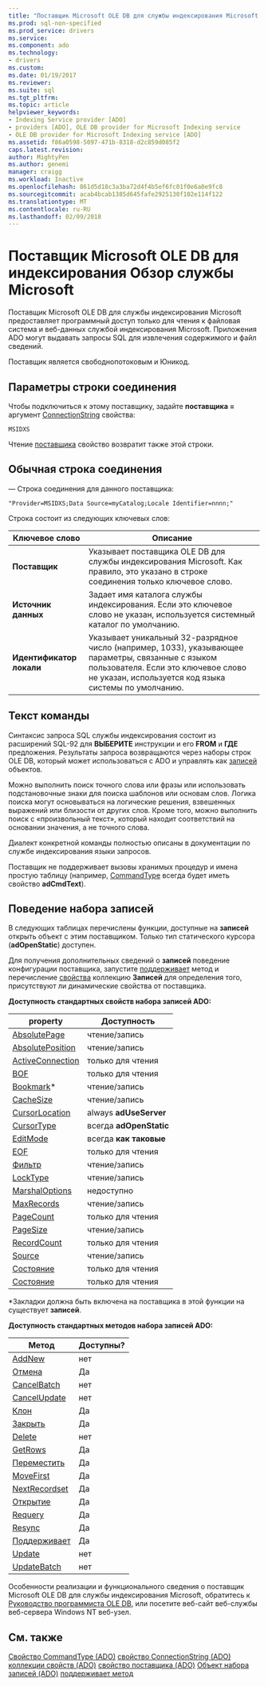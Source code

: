 ```yaml
---
title: "Поставщик Microsoft OLE DB для службы индексирования Microsoft | Документы Microsoft"
ms.prod: sql-non-specified
ms.prod_service: drivers
ms.service: 
ms.component: ado
ms.technology:
- drivers
ms.custom: 
ms.date: 01/19/2017
ms.reviewer: 
ms.suite: sql
ms.tgt_pltfrm: 
ms.topic: article
helpviewer_keywords:
- Indexing Service provider [ADO]
- providers [ADO], OLE DB provider for Microsoft Indexing service
- OLE DB provider for Microsoft Indexing service [ADO]
ms.assetid: f86a0598-5097-471b-8318-d2c859d085f2
caps.latest.revision: 
author: MightyPen
ms.author: genemi
manager: craigg
ms.workload: Inactive
ms.openlocfilehash: 861d5d18c3a3ba72d4f4b5ef6fc01f0e6a0e9fc8
ms.sourcegitcommit: acab4bcab1385d645fafe2925130f102e114f122
ms.translationtype: MT
ms.contentlocale: ru-RU
ms.lasthandoff: 02/09/2018
---
```

# <a name="microsoft-ole-db-provider-for-microsoft-indexing-service-overview"></a>Поставщик Microsoft OLE DB для индексирования Обзор службы Microsoft
Поставщик Microsoft OLE DB для службы индексирования Microsoft предоставляет программный доступ только для чтения к файловая система и веб-данных службой индексирования Microsoft. Приложения ADO могут выдавать запросы SQL для извлечения содержимого и файл сведений.

 Поставщик является свободнопотоковым и Юникод.

## <a name="connection-string-parameters"></a>Параметры строки соединения
 Чтобы подключиться к этому поставщику, задайте **поставщика =** аргумент [ConnectionString](../../../ado/reference/ado-api/connectionstring-property-ado.md) свойства:

```
MSIDXS
```

 Чтение [поставщика](../../../ado/reference/ado-api/provider-property-ado.md) свойство возвратит также этой строки.

## <a name="typical-connection-string"></a>Обычная строка соединения
 — Строка соединения для данного поставщика:

```
"Provider=MSIDXS;Data Source=myCatalog;Locale Identifier=nnnn;"
```

 Строка состоит из следующих ключевых слов:

|Ключевое слово|Описание|
|-------------|-----------------|
|**Поставщик**|Указывает поставщика OLE DB для службы индексирования Microsoft. Как правило, это указано в строке соединения только ключевое слово.|
|**Источник данных**|Задает имя каталога службы индексирования. Если это ключевое слово не указан, используется системный каталог по умолчанию.|
|**Идентификатор локали**|Указывает уникальный 32-разрядное число (например, 1033), указывающее параметры, связанные с языком пользователя. Если это ключевое слово не указан, используется код языка системы по умолчанию.|

## <a name="command-text"></a>Текст команды
 Синтаксис запроса SQL службы индексирования состоит из расширений SQL-92 для **ВЫБЕРИТЕ** инструкции и его **FROM** и **ГДЕ** предложения. Результаты запроса возвращаются через наборы строк OLE DB, который может использоваться с ADO и управлять как [записей](../../../ado/reference/ado-api/recordset-object-ado.md) объектов.

 Можно выполнить поиск точного слова или фразы или использовать подстановочные знаки для поиска шаблонов или основам слов. Логика поиска могут основываться на логические решения, взвешенных выражений или близости от других слов. Кроме того, можно выполнить поиск с «произвольный текст», который находит соответствий на основании значения, а не точного слова.

 Диалект конкретной команды полностью описаны в документации по службе индексирования языки запросов.

 Поставщик не поддерживает вызовы хранимых процедур и имена простую таблицу (например, [CommandType](../../../ado/reference/ado-api/commandtype-property-ado.md) всегда будет иметь свойство **adCmdText**).

## <a name="recordset-behavior"></a>Поведение набора записей
 В следующих таблицах перечислены функции, доступные на **записей** открыть объект с этим поставщиком. Только тип статического курсора (**adOpenStatic**) доступен.

 Для получения дополнительных сведений о **записей** поведение конфигурации поставщика, запустите [поддерживает](../../../ado/reference/ado-api/supports-method.md) метод и перечисление [свойства](../../../ado/reference/ado-api/properties-collection-ado.md) коллекцию **Записей** для определения того, присутствуют ли динамические свойства от поставщика.

 **Доступность стандартных свойств набора записей ADO:**

|property|Доступность|
|--------------|------------------|
|[AbsolutePage](../../../ado/reference/ado-api/absolutepage-property-ado.md)|чтение/запись|
|[AbsolutePosition](../../../ado/reference/ado-api/absoluteposition-property-ado.md)|чтение/запись|
|[ActiveConnection](../../../ado/reference/ado-api/activeconnection-property-ado.md)|только для чтения|
|[BOF](../../../ado/reference/ado-api/bof-eof-properties-ado.md)|только для чтения|
|[Bookmark](../../../ado/reference/ado-api/bookmark-property-ado.md)*|чтение/запись|
|[CacheSize](../../../ado/reference/ado-api/cachesize-property-ado.md)|чтение/запись|
|[CursorLocation](../../../ado/reference/ado-api/cursorlocation-property-ado.md)|always **adUseServer**|
|[CursorType](../../../ado/reference/ado-api/cursortype-property-ado.md)|всегда **adOpenStatic**|
|[EditMode](../../../ado/reference/ado-api/editmode-property.md)|всегда **как таковые**|
|[EOF](../../../ado/reference/ado-api/bof-eof-properties-ado.md)|только для чтения|
|[Фильтр](../../../ado/reference/ado-api/filter-property.md)|чтение/запись|
|[LockType](../../../ado/reference/ado-api/locktype-property-ado.md)|чтение/запись|
|[MarshalOptions](../../../ado/reference/ado-api/marshaloptions-property-ado.md)|недоступно|
|[MaxRecords](../../../ado/reference/ado-api/maxrecords-property-ado.md)|чтение/запись|
|[PageCount](../../../ado/reference/ado-api/pagecount-property-ado.md)|только для чтения|
|[PageSize](../../../ado/reference/ado-api/pagesize-property-ado.md)|чтение/запись|
|[RecordCount](../../../ado/reference/ado-api/recordcount-property-ado.md)|только для чтения|
|[Source](../../../ado/reference/ado-api/source-property-ado-recordset.md)|чтение/запись|
|[Состояние](../../../ado/reference/ado-api/state-property-ado.md)|только для чтения|
|[Состояние](../../../ado/reference/ado-api/status-property-ado-recordset.md)|только для чтения|

 \*Закладки должна быть включена на поставщика в этой функции на существует **записей**.

 **Доступность стандартных методов набора записей ADO:**

|Метод|Доступны?|
|------------|----------------|
|[AddNew](../../../ado/reference/ado-api/addnew-method-ado.md)|нет|
|[Отмена](../../../ado/reference/ado-api/cancel-method-ado.md)|Да|
|[CancelBatch](../../../ado/reference/ado-api/cancelbatch-method-ado.md)|нет|
|[CancelUpdate](../../../ado/reference/ado-api/cancelupdate-method-ado.md)|нет|
|[Клон](../../../ado/reference/ado-api/clone-method-ado.md)|Да|
|[Закрыть](../../../ado/reference/ado-api/close-method-ado.md)|Да|
|[Delete](../../../ado/reference/ado-api/delete-method-ado-recordset.md)|нет|
|[GetRows](../../../ado/reference/ado-api/getrows-method-ado.md)|Да|
|[Переместить](../../../ado/reference/ado-api/move-method-ado.md)|Да|
|[MoveFirst](../../../ado/reference/ado-api/movefirst-movelast-movenext-and-moveprevious-methods-ado.md)|Да|
|[NextRecordset](../../../ado/reference/ado-api/nextrecordset-method-ado.md)|Да|
|[Открытие](../../../ado/reference/ado-api/open-method-ado-recordset.md)|Да|
|[Requery](../../../ado/reference/ado-api/requery-method.md)|Да|
|[Resync](../../../ado/reference/ado-api/resync-method.md)|Да|
|[Поддерживает](../../../ado/reference/ado-api/supports-method.md)|Да|
|[Update](../../../ado/reference/ado-api/update-method.md)|нет|
|[UpdateBatch](../../../ado/reference/ado-api/updatebatch-method.md)|нет|

 Особенности реализации и функционального сведения о поставщик Microsoft OLE DB для службы индексирования Microsoft, обратитесь к [Руководство программиста OLE DB](https://msdn.microsoft.com/library/windows/desktop/ms713643.aspx), или посетите веб-сайт веб-службы веб-сервера Windows NT веб-узел.

## <a name="see-also"></a>См. также
 [Свойство CommandType (ADO)](../../../ado/reference/ado-api/commandtype-property-ado.md) [свойство ConnectionString (ADO)](../../../ado/reference/ado-api/connectionstring-property-ado.md) [коллекции свойств (ADO)](../../../ado/reference/ado-api/properties-collection-ado.md) [свойство поставщика (ADO)](../../../ado/reference/ado-api/provider-property-ado.md) [ Объект набора записей (ADO)](../../../ado/reference/ado-api/recordset-object-ado.md) [поддерживает метод](../../../ado/reference/ado-api/supports-method.md)
